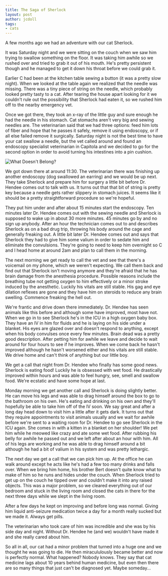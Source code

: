 ```yaml
---
title: The Saga of Sherlock
layout: post
author: jcdoll
tags:
- cats
---
```


A few months ago we had an adventure with our cat Sherlock.

It was Saturday night and we were sitting on the couch when we saw him trying to swallow something on the floor. It was taking him awhile so we rushed over and tried to grab it out of his mouth. He's pretty persistent though and he managed to get it down his throat before we could grab it.

Earlier C had been at the kitchen table sewing a button (it was a pretty slow night). When we looked at the table again we realized that the needle was missing. There was a tiny piece of string on the needle, which probably looked pretty tasty to a cat. After tearing the house apart looking for it we couldn't rule out the possibility that Sherlock had eaten it, so we rushed him off to the nearby emergency vet.

Once we got there, they took an x-ray of the little guy and sure enough he had the needle in his stomach. Cat stomachs aren't very big and sewing needles are. The veterinarian said that we had three options: feed him lots of fiber and hope that he passes it safely, remove it using endoscopy, or if all else failed remove it surgically. Saturday night is not the best time to have your cat swallow a needle, but the vet called around and found an endoscopy specialist veterinarian in Capitola and we decided to go for the second option in order to avoid turning his intestines into a pin cushion.

![What Doesn't Belong?](https://lh6.googleusercontent.com/-Eb2JVKhPjGY/TwI7AWqyyDI/AAAAAAAAA9w/HDOomes2Wfo/s400/4381474504_6bfe5a52b4_z.jpg)

We got down there at around 11:30. The veterinarian there was finishing up another endoscopy (dog swallowed an earring) and we would be up next. They take Sherlock and prepare him for surgery a little bit before Dr. Hendee comes out to talk with us. It turns out that that bit of string is pretty key because a needle gets rather slippery in stomach juices. It seems like it should be a pretty straightforward procedure so we're hopeful.

They put him under and after about 15 minutes start the endoscopy. Ten minutes later Dr. Hendee comes out with the sewing needle and Sherlock is supposed to wake up in about 30 more minutes. 45 minutes go by and no sign up anybody. After an hour the technician comes out to and describes Sherlock as on a bad drug trip, throwing his body around the cage and generally freaking out. A little bit later Dr. Hendee comes out and says that Sherlock they had to give him some valium in order to sedate him and eliminate the convulsions. They're going to need to keep him overnight so C and I head home at around 2am and plan to call them in the morning.

The next morning we get ready to call the vet and see that there's a voicemail on my phone, which we weren't expecting. We call them back and find out that Sherlock isn't moving anymore and they're afraid that he has brain damage from the anesthesia procedure. Possible reasons include the breathing tube not getting oxygen to him effectively or a minor stroke induced by the anesthetic. Luckily his vitals are still stable. His gag and eye dilation reflexes are gone and they have him on steroids to reduce any brain swelling. Commence freaking the hell out.

We're frantic and drive down there immediately. Dr. Hendee has seen animals like this before and although some have improved, most have not. When we go in to see Sherlock he's in the ICU in a high oxygen baby box. They have an IV in him for fluids and he is laying on his side under a blanket. His eyes are glazed over and doesn't respond to anything, except when his body convulses once every few minutes. Brain dead was a pretty good description. After petting him for awhile we leave and decide to wait around for four hours to see if he improves. When we come back he hasn't improved although he hasn't worsened either and his vitals are still stable. We drive home and can't think of anything but our little boy.

We get a call that night from Dr. Hendee who finally has some good news. Sherlock is eating food! Luckily he is obsessed with wet food. He drastically improved within hours and was able to feel hungry, see, smell and swallow food. We're ecstatic and have some hope at last.

Monday morning we get another call and Sherlock is doing slightly better. He can move his legs and was able to drag himself around the box to go to the bathroom on his own. He's eating and drinking on his own and they'll hopefully be able to take him off of the IV soon. We say great and after a long day head down to visit him a little after it gets dark. It turns out that they require appointments to visit animals usually and we wait for awhile before we're sent to a waiting room for Dr. Hendee to go see Sherlock in the ICU again. She comes in with a kitten in a blanket on her shoulder! We pet him while he meowed like crazy and ate some wet food. After rubbing his belly for awhile he passed out and we left after about an hour with him. All of his legs are working and he was able to drag himself around a bit although he had a bit of valium in his system and was pretty lethargic.

The next day we get a call that we can pick him up. At the office he can walk around except he acts like he's had a few too many drinks and falls over. When we bring him home, his brother Bert doesn't quite know what to make of him so he runs and hides under the couch. When Sherlock tried to get up on the couch he tipped over and couldn't make it into any raised objects. This was a major problem, so we cleared everything out of our bedroom and stuck in the living room and closed the cats in there for the next three days while we slept in the living room.

After a few days he kept on improving and before long was normal. Giving him liquid anti-seizure medication twice a day for a month really sucked but we made it. Always get pills.

The veterinarian who took care of him was incredible and she was by his side day and night. Without Dr. Hendee he (and we) wouldn't have made it and she really cared about him.

So all in all, our cat had a minor problem that turned into a huge one and we thought he was going to die. He then miracululously became better and now is perfectly normal. What happened? Nobody knows. They say that cat medicine lags about 10 years behind human medicine, but even then there are so many things that just can't be diagnosed yet. Maybe someday...
